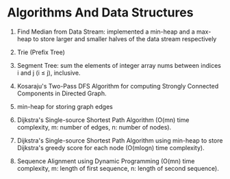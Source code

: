 # Algorithms And Data Structures

1. Find Median from Data Stream: implemented a min-heap and a max-heap to store larger and smaller halves of the data stream respectively

2. Trie (Prefix Tree)

3. Segment Tree: sum the elements of integer array nums between indices i and j (i ≤ j), inclusive.

4. Kosaraju's Two-Pass DFS Algorithm for computing Strongly Connected Components in Directed Graph.

5. min-heap for storing graph edges

6. Dijkstra's Single-source Shortest Path Algorithm (O(mn) time complexity, m: number of edges, n: number of nodes).

7. Dijkstra's Single-source Shortest Path Algorithm using min-heap to store Dijkstra's greedy score for each node (O(mlogn) time complexity).

8. Sequence Alignment using Dynamic Programming (O(mn) time complexity, m: length of first sequence, n: length of second sequence).


